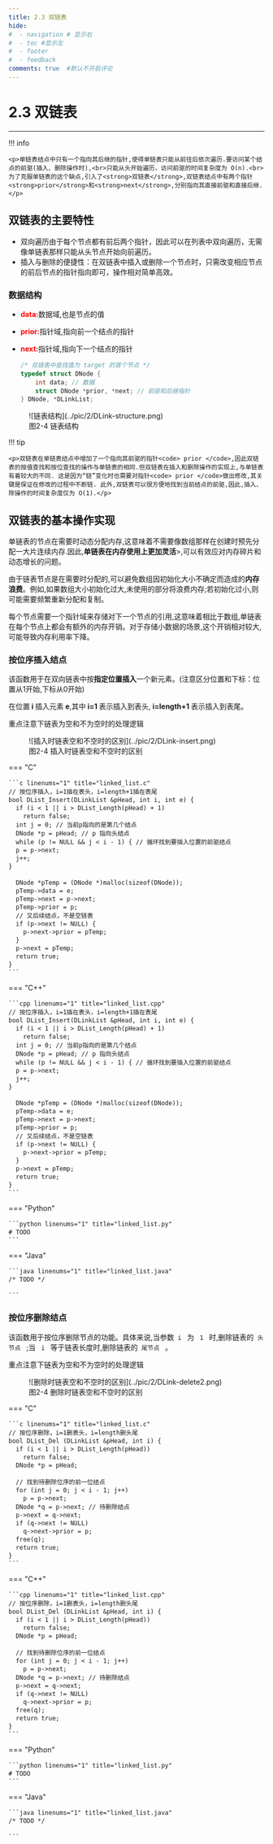 ```yaml
---
title: 2.3 双链表
hide:
#  - navigation # 显示右
#  - toc #显示左
#  - footer
#  - feedback
comments: true  #默认不开启评论
---
```


# <strong>2.3 双链表</strong>
<hr>
!!! info

    <p>单链表结点中只有一个指向其后继的指针,使得单链表只能从前往后依次遍历.要访问某个结点的前驱(插入、删除操作时),<br>只能从头开始遍历，访问前驱的时间复杂度为 O(n).<br>为了克服单链表的这个缺点,引入了<strong>双链表</strong>,双链表结点中有两个指针<strong>prior</strong>和<strong>next</strong>,分别指向其直接前驱和直接后继.</p>
   
## 双链表的主要特性

* 双向遍历由于每个节点都有前后两个指针，因此可以在列表中双向遍历，无需像单链表那样只能从头节点开始向前遍历。
* 插入与删除的便捷性：在双链表中插入或删除一个节点时，只需改变相应节点的前后节点的指针指向即可，操作相对简单高效。

### 数据结构
* <strong style="color:red">data:</strong>数据域,也是节点的值
* <strong style="color:red">prior:</strong>指针域,指向前一个结点的指针
* <strong style="color:red">next:</strong>指针域,指向下一个结点的指针

    ```c linenums="1" title="Dlinked_list.c" 
    /* 双链表中查找值为 target 的首个节点 */
    typedef struct DNode {
        int data; // 数据
        struct DNode *prior, *next; // 前驱和后继指针
    } DNode, *DLinkList;
    ```

<figure markdown="span">
  ![链表结构](../pic/2/DLink-structure.png)
  <figcaption>图2-4 链表结构</figcaption>
</figure>

!!! tip 

    <p>双链表在单链表结点中增加了一个指向其前驱的指针<code> prior </code>,因此双链表的按值查找和按位查找的操作与单链表的相同.但双链表在插入和删除操作的实现上,与单链表有着较大的不同. 这是因为“链”变化时也需要对指针<code> prior </code>做出修改,其关键是保证在修改的过程中不断链. 此外,双链表可以很方便地找到当前结点的前驱,因此,插入、除操作的时间复杂度仅为 O(1).</p>

## 双链表的基本操作实现

<p>单链表的节点在需要时<stong>动态分配内存</stong>,这意味着不需要像数组那样在创建时预先分配一大片连续内存.因此,<strong>单链表在内存使用上更加灵活</strong>>,可以有效应对内存碎片和动态增长的问题。</p>
<p>由于链表节点是在需要时分配的,可以避免数组因初始化大小不确定而造成的<strong>内存浪费</strong>。例如,如果数组大小初始化过大,未使用的部分将浪费内存;若初始化过小,则可能需要频繁重新分配和复制。</p>
<p>每个节点需要一个指针域来存储对下一个节点的引用,这意味着相比于数组,单链表在每个节点上都会有额外的内存开销。对于存储小数据的场景,这个开销相对较大,可能导致内存利用率下降。</p>

### 按位序插入结点
<p>该函数用于在双向链表中按<strong>指定位置插入</strong>一个新元素。(注意区分位置和下标：位置从1开始,下标从0开始)</p>
<p>在位置<strong> i </strong>插入元素<strong> e</strong>,其中<strong> i=1 </strong>表示插入到表头,<strong> i=length+1 </strong>表示插入到表尾。</p>
<p>重点注意下链表为空和不为空时的处理逻辑</p>

<figure markdown="span">
  ![插入时链表空和不空时的区别](../pic/2/DLink-insert.png)
  <figcaption>图2-4 插入时链表空和不空时的区别</figcaption>
</figure>

=== "C"

    ```c linenums="1" title="linked_list.c"
    // 按位序插入，i=1插在表头，i=length+1插在表尾
    bool DList_Insert(DLinkList &pHead, int i, int e) {
      if (i < 1 || i > DList_Length(pHead) + 1) 
        return false;
      int j = 0; // 当前p指向的是第几个结点
      DNode *p = pHead; // p 指向头结点
      while (p != NULL && j < i - 1) { // 循环找到要插入位置的前驱结点
      p = p->next;
      j++;
    }

      DNode *pTemp = (DNode *)malloc(sizeof(DNode));
      pTemp->data = e;
      pTemp->next = p->next;
      pTemp->prior = p;
      // 又后续结点，不是空链表
      if (p->next != NULL) {
        p->next->prior = pTemp;
      }
      p->next = pTemp;
      return true;
    }
    ```


=== "C++"

    ```cpp linenums="1" title="linked_list.cpp"
    // 按位序插入，i=1插在表头，i=length+1插在表尾
    bool DList_Insert(DLinkList &pHead, int i, int e) {
      if (i < 1 || i > DList_Length(pHead) + 1) 
        return false;
      int j = 0; // 当前p指向的是第几个结点
      DNode *p = pHead; // p 指向头结点
      while (p != NULL && j < i - 1) { // 循环找到要插入位置的前驱结点
      p = p->next;
      j++;
    }

      DNode *pTemp = (DNode *)malloc(sizeof(DNode));
      pTemp->data = e;
      pTemp->next = p->next;
      pTemp->prior = p;
      // 又后续结点，不是空链表
      if (p->next != NULL) {
        p->next->prior = pTemp;
      }
      p->next = pTemp;
      return true;
    }
    ```

=== "Python"

    ```python linenums="1" title="linked_list.py"
    # TODO
    ```

=== "Java"

    ```java linenums="1" title="linked_list.java"
    /* TODO */
    
    ```

### 按位序删除结点

<p>该函数用于按位序删除节点的功能。具体来说,当参数<code> i </code>  为 <code> 1 </code> 时,删除链表的<code> 头节点 </code> ;当 <code> i </code> 等于链表长度时,删除链表的<code> 尾节点 </code> 。</p>
<p>重点注意下链表为空和不为空时的处理逻辑</p>

<figure markdown="span">
  ![删除时链表空和不空时的区别](../pic/2/DLink-delete2.png)
  <figcaption>图2-4 删除时链表空和不空时的区别</figcaption>
</figure>

=== "C"

    ```c linenums="1" title="linked_list.c"
    // 按位序删除，i=1删表头，i=length删头尾
    bool DList_Del (DLinkList &pHead, int i) {
      if (i < 1 || i > DList_Length(pHead)) 
        return false;
      DNode *p = pHead;

      // 找到待删除位序的前一位结点
      for (int j = 0; j < i - 1; j++)
        p = p->next;
      DNode *q = p->next; // 待删除结点
      p->next = q->next;
      if (q->next != NULL)
        q->next->prior = p;
      free(q);
      return true;
    }
    ```


=== "C++"

    ```cpp linenums="1" title="linked_list.cpp"
    // 按位序删除，i=1删表头，i=length删头尾
    bool DList_Del (DLinkList &pHead, int i) {
      if (i < 1 || i > DList_Length(pHead)) 
        return false;
      DNode *p = pHead;

      // 找到待删除位序的前一位结点
      for (int j = 0; j < i - 1; j++)
        p = p->next;
      DNode *q = p->next; // 待删除结点
      p->next = q->next;
      if (q->next != NULL)
        q->next->prior = p;
      free(q);
      return true;
    }
    ```

=== "Python"

    ```python linenums="1" title="linked_list.py"
    # TODO
    ```

=== "Java"

    ```java linenums="1" title="linked_list.java"
    /* TODO */
    
    ```

